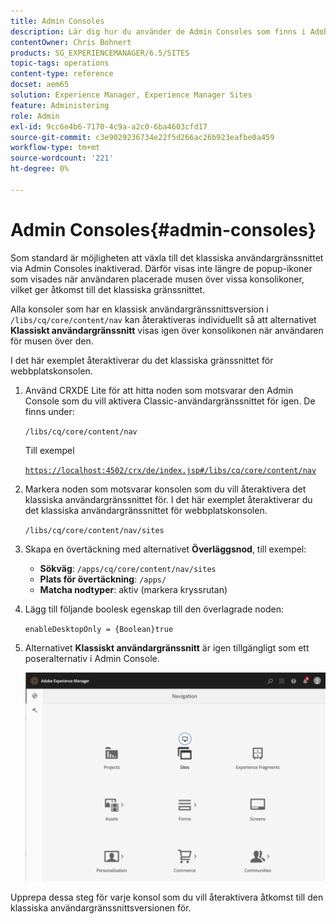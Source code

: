 ```yaml
---
title: Admin Consoles
description: Lär dig hur du använder de Admin Consoles som finns i Adobe Experience Manager.
contentOwner: Chris Bohnert
products: SG_EXPERIENCEMANAGER/6.5/SITES
topic-tags: operations
content-type: reference
docset: aem65
solution: Experience Manager, Experience Manager Sites
feature: Administering
role: Admin
exl-id: 9cc6e4b6-7170-4c9a-a2c0-6ba4603cfd17
source-git-commit: c3e9029236734e22f5d266ac26b923eafbe0a459
workflow-type: tm+mt
source-wordcount: '221'
ht-degree: 0%

---
```


# Admin Consoles{#admin-consoles}

Som standard är möjligheten att växla till det klassiska användargränssnittet via Admin Consoles inaktiverad. Därför visas inte längre de popup-ikoner som visades när användaren placerade musen över vissa konsolikoner, vilket ger åtkomst till det klassiska gränssnittet.

Alla konsoler som har en klassisk användargränssnittsversion i `/libs/cq/core/content/nav` kan återaktiveras individuellt så att alternativet **Klassiskt användargränssnitt** visas igen över konsolikonen när användaren för musen över den.

I det här exemplet återaktiverar du det klassiska gränssnittet för webbplatskonsolen.

1. Använd CRXDE Lite för att hitta noden som motsvarar den Admin Console som du vill aktivera Classic-användargränssnittet för igen. De finns under:

   `/libs/cq/core/content/nav`

   Till exempel

   [`https://localhost:4502/crx/de/index.jsp#/libs/cq/core/content/nav`](https://localhost:4502/crx/de/index.jsp#/libs/cq/core/content/nav)

1. Markera noden som motsvarar konsolen som du vill återaktivera det klassiska användargränssnittet för. I det här exemplet återaktiverar du det klassiska användargränssnittet för webbplatskonsolen.

   `/libs/cq/core/content/nav/sites`

1. Skapa en övertäckning med alternativet **Överläggsnod**, till exempel:

   * **Sökväg**: `/apps/cq/core/content/nav/sites`
   * **Plats för övertäckning**: `/apps/`
   * **Matcha nodtyper**: aktiv (markera kryssrutan)

1. Lägg till följande boolesk egenskap till den överlagrade noden:

   `enableDesktopOnly = {Boolean}true`

1. Alternativet **Klassiskt användargränssnitt** är igen tillgängligt som ett poseralternativ i Admin Console.

   ![Alternativ för klassisk UI-pekare](assets/syui-01-2019-02-27-15-16-55.png)

Upprepa dessa steg för varje konsol som du vill återaktivera åtkomst till den klassiska användargränssnittsversionen för.
